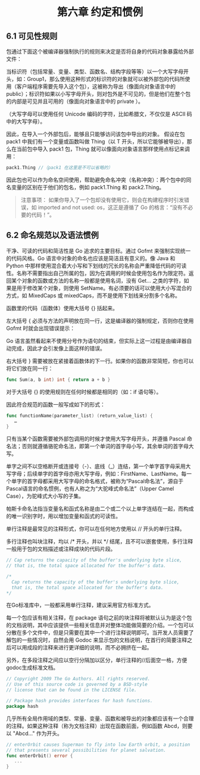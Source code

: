 # <center>第六章 约定和惯例</center>

## 6.1 可见性规则
包通过下面这个被编译器强制执行的规则来决定是否将自身的代码对象暴露给外部文件：

当标识符（包括常量、变量、类型、函数名、结构字段等等）以一个大写字母开头，如：Group1，那么使用这种形式的标识符的对象就可以被外部包的代码所使用（客户端程序需要先导入这个包），这被称为导出（像面向对象语言中的 public）；标识符如果以小写字母开头，则对包外是不可见的，但是他们在整个包的内部是可见并且可用的（像面向对象语言中的 private ）。

（大写字母可以使用任何 Unicode 编码的字符，比如希腊文，不仅仅是 ASCII 码中的大写字母）。

因此，在导入一个外部包后，能够且只能够访问该包中导出的对象。
假设在包 pack1 中我们有一个变量或函数叫做 Thing（以 T 开头，所以它能够被导出），那么在当前包中导入 pack1 包，Thing 就可以像面向对象语言那样使用点标记来调用：
```Go
pack1.Thing //（pack1 在这里是不可以省略的）
```
因此包也可以作为命名空间使用，帮助避免命名冲突（名称冲突）：两个包中的同名变量的区别在于他们的包名，例如 pack1.Thing 和 pack2.Thing。

> 注意事项：
如果你导入了一个包却没有使用它，则会在构建程序时引发错误，如 imported and not used: os，这正是遵循了 Go 的格言：“没有不必要的代码！”。

## 6.2 命名规范以及语法惯例

干净、可读的代码和简洁性是 Go 追求的主要目标。通过 Gofmt 来强制实现统一的代码风格。Go 语言中对象的命名也应该是简洁且有意义的。像 Java 和 Python 中那样使用混合着大小写和下划线的冗长的名称会严重降低代码的可读性。名称不需要指出自己所属的包，因为在调用的时候会使用包名作为限定符。返回某个对象的函数或方法的名称一般都是使用名词，没有 Get... 之类的字符，如果是用于修改某个对象，则使用 SetName。有必须要的话可以使用大小写混合的方式，如 MixedCaps 或 mixedCaps，而不是使用下划线来分割多个名称。

函数里的代码（函数体）使用大括号 {} 括起来。

左大括号 { 必须与方法的声明放在同一行，这是编译器的强制规定，否则你在使用 Gofmt 时就会出现错误提示：

Go 语言虽然看起来不使用分号作为语句的结束，但实际上这一过程是由编译器自动完成，因此才会引发像上面这样的错误。

右大括号 } 需要被放在紧接着函数体的下一行。如果你的函数非常简短，你也可以将它们放在同一行：
```Go
func Sum(a, b int) int { return a + b }
```
对于大括号 {} 的使用规则在任何时候都是相同的（如：if 语句等）。

因此符合规范的函数一般写成如下的形式：
```Go
func functionName(parameter_list) (return_value_list) {
   …
}
```
只有当某个函数需要被外部包调用的时候才使用大写字母开头，并遵循 Pascal 命名法；否则就遵循骆驼命名法，即第一个单词的首字母小写，其余单词的首字母大写。

单字之间不以空格断开或连接号（-）、底线（\_）连结，第一个单字首字母采用大写字母；后续单字的首字母亦用大写字母，例如：FirstName、LastName。每一个单字的首字母都采用大写字母的命名格式，被称为“Pascal命名法”，源自于Pascal语言的命名惯例，也有人称之为“大驼峰式命名法”（Upper Camel Case），为驼峰式大小写的子集。

帕斯卡命名法指当变量名和函式名称是由二个或二个以上单字连结在一起，而构成的唯一识别字时，用以增加变量和函式的可读性。

单行注释是最常见的注释形式，你可以在任何地方使用以 // 开头的单行注释。

多行注释也叫块注释，均以 /\* 开头，并以 \*/ 结尾，且不可以嵌套使用，多行注释一般用于包的文档描述或注释成块的代码片段。

```Go
// Cap returns the capacity of the buffer's underlying byte slice,
// that is, the total space allocated for the buffer's data.

/*
  Cap returns the capacity of the buffer's underlying byte slice,
  that is, the total space allocated for the buffer's data.
*/
```
在Go标准库中，一般都采用单行注释，建议采用官方标准方式。

每一个包应该有相关注释，在 package 语句之前的块注释将被默认认为是这个包的文档说明，其中应该提供一些相关信息并对整体功能做简要的介绍。一个包可以分散在多个文件中，但是只需要在其中一个进行注释说明即可。当开发人员需要了解包的一些情况时，自然会用 Godoc 来显示包的文档说明，在首行的简要注释之后可以用成段的注释来进行更详细的说明，而不必拥挤在一起。

另外，在多段注释之间应以空行分隔加以区分，单行注释的//后面空一格，方便godoc生成标准文档。
```Go
// Copyright 2009 The Go Authors. All rights reserved.
// Use of this source code is governed by a BSD-style
// license that can be found in the LICENSE file.

// Package hash provides interfaces for hash functions.
package hash
 ```

几乎所有全局作用域的类型、常量、变量、函数和被导出的对象都应该有一个合理的注释。如果这种注释（称为文档注释）出现在函数前面，例如函数 Abcd，则要以 "Abcd..." 作为开头。
```Go
// enterOrbit causes Superman to fly into low Earth orbit, a position
// that presents several possibilities for planet salvation.
func enterOrbit() error {
   ...
}
```
